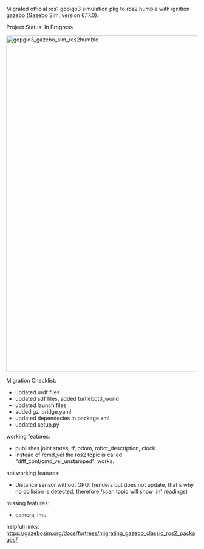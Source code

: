 Migrated official ros1 gopigo3 simulation pkg to ros2 humble with ignition gazebo (Gazebo Sim, version 6.17.0).

Project Status: In Progress

<img width="1381" height="883" alt="gopgio3_gazebo_sim_ros2humble" src="https://github.com/user-attachments/assets/0b890dd4-a700-43f8-9fa9-0fd842ef5105" />


Migration Checklist:
- updated urdf files
- updated sdf files, added turtlebot3_world
- updated launch files
- added gz_bridge.yaml
- updated dependecies in package.xml 
- updated setup.py

working features:
- publishes joint states, tf, odom, robot_description, clock.
- instead of /cmd_vel the ros2 topic is called "diff_cont/cmd_vel_unstamped". works.

not working features:
- Distance sensor without GPU. (renders but does not update, that's why no collision is detected, therefore /scan topic will show .inf readings)

missing features:
- camera, imu


helpfull links:
https://gazebosim.org/docs/fortress/migrating_gazebo_classic_ros2_packages/

